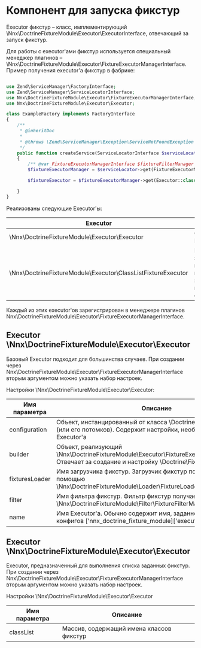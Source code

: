 # Компонент для запуска фикстур

Executor фикстур – класс, имплементирующий \Nnx\DoctrineFixtureModule\Executor\ExecutorInterface, отвечающий за запуск
фикстур.


Для работы с executor'ами фикстур используется специальный менеджер плагинов – \Nnx\DoctrineFixtureModule\Executor\FixtureExecutorManagerInterface.
Пример получения executor'a фикстур в фабрике:

```php

use Zend\ServiceManager\FactoryInterface;
use Zend\ServiceManager\ServiceLocatorInterface;
use Nnx\DoctrineFixtureModule\Executor\FixtureExecutorManagerInterface;
use Nnx\DoctrineFixtureModule\Executor\Executor;

class ExampleFactory implements FactoryInterface
{
    /**
     * @inheritDoc
     *
     * @throws \Zend\ServiceManager\Exception\ServiceNotFoundException
     */
    public function createService(ServiceLocatorInterface $serviceLocator)
    {
        /** @var FixtureExecutorManagerInterface $fixtureFilterManager */
        $fixtureExecutorManager = $serviceLocator->get(FixtureExecutorManagerInterface::class);

        $fixtureExecutor = $fixtureExecutorManager->get(Executor::class);

    }
}

```

Реализованы следующие Executor'ы:

Executor                                                     |Описание
-------------------------------------------------------------|-------------------
\Nnx\DoctrineFixtureModule\Executor\Executor                 |Основной Executor
\Nnx\DoctrineFixtureModule\Executor\ClassListFixtureExecutor |Позволяет запускать и выполнить заданный набор фикстур


Каждый из этих executor'ов зарегистрирован в менеджере плагинов Nnx\DoctrineFixtureModule\Executor\FixtureExecutorManagerInterface.

## Executor \Nnx\DoctrineFixtureModule\Executor\Executor 

Базовый Executor подходит для большинства случаев. При создании через Nnx\DoctrineFixtureModule\Executor\FixtureExecutorManagerInterface вторым аргументом можно указать набор настроек.

Настройки \Nnx\DoctrineFixtureModule\Executor\Executor:

Имя параметра  |Описание
---------------|-------------------
configuration  |Объект, инстанцированный от класса \Doctrine\Fixture\Configuration (или его потомков). Содержит настройки, необходимые для Executor'a
builder        |Объект, реализующий \Nnx\DoctrineFixtureModule\Executor\FixtureExecutorBuilderInterface. Отвечает за создание и настройку \Doctrine\Fixture\Executor
fixturesLoader |Имя загрузчика фикстур. Загрузчик фикстур получается с помощью \Nnx\DoctrineFixtureModule\Loader\FixtureLoaderManagerInterface
filter         |Имя фильтра фикстур. Фильтр фикстур получается с помощью \Nnx\DoctrineFixtureModule\Filter\FixtureFilterManagerInterface
name           |Имя Executor'a. Обычно содержит имя, заданное в секции конфигов ['nnx_doctrine_fixture_module]['executors][Имя Executor'a]


## Executor \Nnx\DoctrineFixtureModule\Executor\Executor 

Executor, предназначенный для выполнения списка заданных фикстур. При создании через Nnx\DoctrineFixtureModule\Executor\FixtureExecutorManagerInterface
вторым аргументом можно указать набор настроек.

Настройки \Nnx\DoctrineFixtureModule\Executor\Executor

Имя параметра  |Описание
---------------|-------------------
classList      |Массив, содержащий имена классов фикстур
